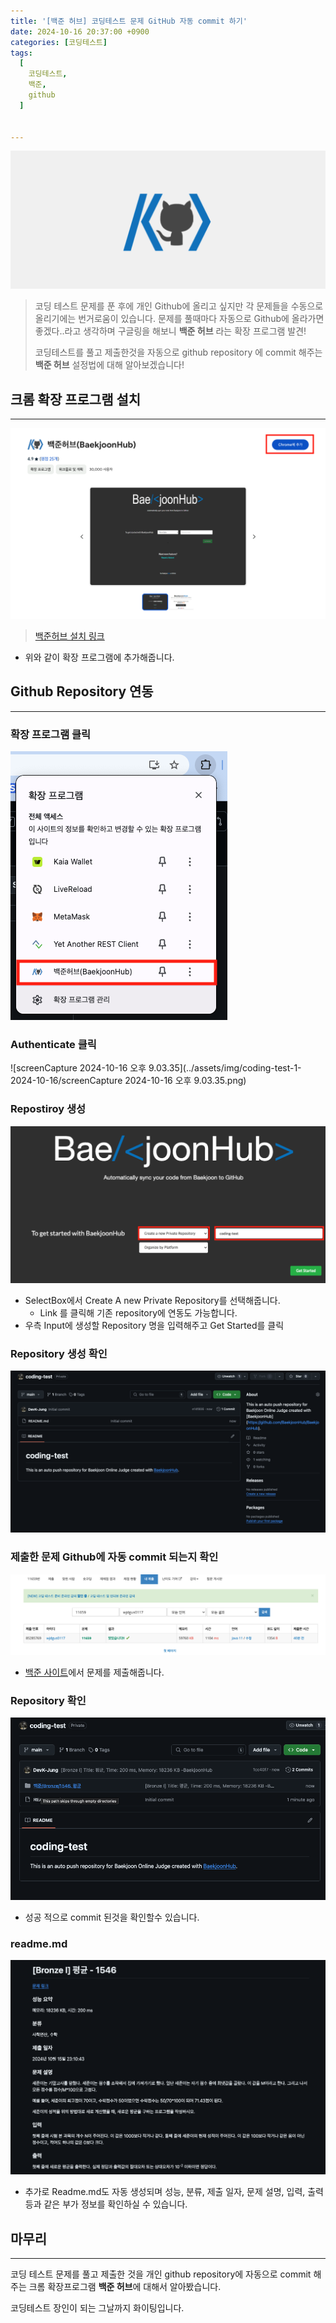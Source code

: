 ```yaml
---
title: '[백준 허브] 코딩테스트 문제 GitHub 자동 commit 하기'
date: 2024-10-16 20:37:00 +0900
categories: [코딩테스트]
tags:
  [
    코딩테스트,
    백준,
    github
  ]


---
```


![2024-10-16-codingtest-1](../assets/img/coding-test-1-2024-10-16/2024-10-16-codingtest-1.png)

> 코딩 테스트 문제를 푼 후에 개인 Github에 올리고 싶지만 각 문제들을 수동으로 올리기에는 번거로움이 있습니다. 문제를 풀때마다 자동으로 Github에 올라가면 좋겠다..라고 생각하며 구글링을 해보니 **백준 허브** 라는 확장 프로그램 발견!
>
> 코딩테스트를 풀고 제출한것을 자동으로 github repository 에 commit 해주는 **백준 허브** 설정법에 대해 알아보겠습니다!



## 크롬 확장 프로그램 설치

---



![2024-10-16-codingtest-3](../assets/img/coding-test-1-2024-10-16/2024-10-16-codingtest-3.png)

> [백준허브 설치 링크](https://chromewebstore.google.com/detail/%EB%B0%B1%EC%A4%80%ED%97%88%EB%B8%8Cbaekjoonhub/ccammcjdkpgjmcpijpahlehmapgmphmk?hl=ko&utm_source=ext_sidebar)

- 위와 같이 확장 프로그램에 추가해줍니다.



## Github Repository 연동

---

### 확장 프로그램 클릭

![2024-10-16-codingtest-5](../assets/img/coding-test-1-2024-10-16/2024-10-16-codingtest-5.png)

### Authenticate 클릭

![screenCapture 2024-10-16 오후 9.03.35](../assets/img/coding-test-1-2024-10-16/screenCapture 2024-10-16 오후 9.03.35.png)

### Repostiroy 생성

![2024-10-16-codingtest-7](../assets/img/coding-test-1-2024-10-16/2024-10-16-codingtest-7.png)

- SelectBox에서 Create A new Private Repository를 선택해줍니다.
  - Link 를 클릭해 기존 repository에 연동도 가능합니다.
- 우측 Input에 생성할 Repository 명을 입력해주고 Get Started를 클릭

### Repository 생성 확인

![2024-10-16-codingtest-9](../assets/img/coding-test-1-2024-10-16/2024-10-16-codingtest-9.png)

### 제출한 문제 Github에 자동 commit 되는지 확인

![2024-10-16-codingtest-11](../assets/img/coding-test-1-2024-10-16/2024-10-16-codingtest-11.png)

- [백준 사이트](https://www.acmicpc.net/)에서 문제를 제출해줍니다.



### Repository 확인

![2024-10-16-codingtest-10](../assets/img/coding-test-1-2024-10-16/2024-10-16-codingtest-10.png)

- 성공 적으로 commit 된것을 확인할수 있습니다.

### readme.md

![2024-10-16-codingtest-12](../assets/img/coding-test-1-2024-10-16/2024-10-16-codingtest-12.png)

- 추가로 Readme.md도 자동 생성되며 성능, 분류, 제출 일자, 문제 설명, 입력, 출력 등과 같은 부가 정보를 확인하실 수 있습니다.



## 마무리

---

코딩 테스트 문제를 풀고 제출한 것을 개인 github repository에 자동으로 commit 해주는 크롬 확장프로그램 **백준 허브**에 대해서 알아봤습니다.

코딩테스트 장인이 되는 그날까지 화이팅입니다.

